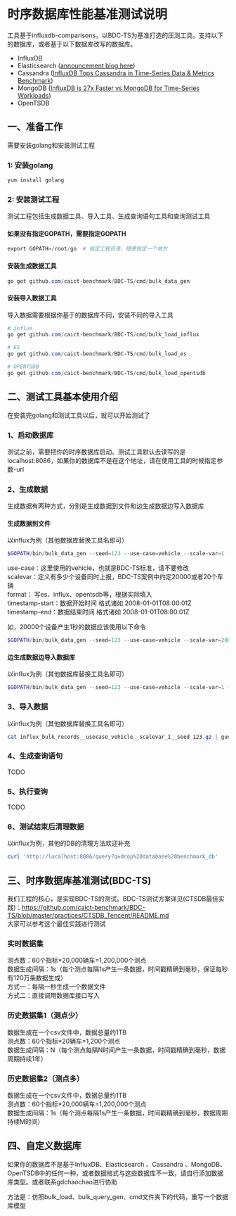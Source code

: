# 时序数据库性能基准测试说明
工具基于influxdb-comparisons，以BDC-TS为基准打造的压测工具。支持以下的数据库，或者基于以下数据库改写的数据库。

+ InfluxDB
+ Elasticsearch ([announcement blog here](https://influxdata.com/blog/influxdb-markedly-elasticsearch-in-time-series-data-metrics-benchmark/))
+ Cassandra ([InfluxDB Tops Cassandra in Time-Series Data & Metrics Benchmark](https://www.influxdata.com/influxdb-vs-cassandra-benchmark-time-series-metrics/))
+ MongoDB ([InfluxDB is 27x Faster vs MongoDB for Time-Series Workloads](https://www.influxdata.com/influxdb-is-27x-faster-vs-mongodb-for-time-series-workloads/))
+ OpenTSDB

## 一、准备工作
需要安装golang和安装测试工程

### 1: 安装golang

```powershell
yum install golang
```

### 2: 安装测试工程

测试工程包括生成数据工具、导入工具、生成查询语句工具和查询测试工具

#### 如果没有指定GOPATH，需要指定GOPATH

```powershell
export GOPATH=/root/go  # 指定工程目录，随便指定一个地方
```

#### 安装生成数据工具

```powershell
go get github.com/caict-benchmark/BDC-TS/cmd/bulk_data_gen
```

#### 安装导入数据工具

导入数据需要根据你基于的数据库不同，安装不同的导入工具
```powershell
# influx
go get github.com/caict-benchmark/BDC-TS/cmd/bulk_load_influx

# ES
go get github.com/caict-benchmark/BDC-TS/cmd/bulk_load_es

# OPENTSDB
go get github.com/caict-benchmark/BDC-TS/cmd/bulk_load_opentsdb
```


## 二、测试工具基本使用介绍
在安装完golang和测试工具以后，就可以开始测试了

### 1、启动数据库
测试之前，需要把你的时序数据库启动。测试工具默认去读写的是localhost:8086，如果你的数据库不是在这个地址，请在使用工具的时候指定参数-url

### 2、生成数据

生成数据有两种方式，分别是生成数据到文件和边生成数据边写入数据库

#### 生成数据到文件
以influx为例（其他数据库替换工具名即可）
```powershell
$GOPATH/bin/bulk_data_gen --seed=123 --use-case=vehicle --scale-var=1 --format=influx-bulk | gzip > influx_bulk_records__usecase_vehicle__scalevar_1__seed_123.gz
```
use-case：这里使用的vehicle，也就是BDC-TS标准，请不要修改  
scalevar：定义有多少个设备同时上报，BDC-TS案例中约定20000或者20个车辆  
format： 写es、influx、opentsdb等，根据实际填入  
timestamp-start：数据开始时间 格式诸如 2008-01-01T08:00:01Z  
timestamp-end：数据结束时间 格式诸如 2008-01-01T08:00:01Z  

如，20000个设备产生1秒的数据应该使用以下命令
```powershell
$GOPATH/bin/bulk_data_gen --seed=123 --use-case=vehicle --scale-var=20000 --format=es-bulk --timestamp-start=2008-01-01T08:00:00Z --timestamp-end=2008-01-01T08:00:01Z | gzip > es_bulk_records_usecase_vehicle__scalevar_20000_seed_123.gz
```  


#### 边生成数据边导入数据库
以influx为例（其他数据库替换工具名即可）
```powershell
$GOPATH/bin/bulk_data_gen --seed=123 --use-case=vehicle --scale-var=1 --format=influx-bulk | $GOPATH/bin/bulk_load_influx  -workers 10 
```

### 3、导入数据
以influx为例（其他数据库替换工具名即可）
```powershell
cat influx_bulk_records__usecase_vehicle__scalevar_1__seed_123.gz | gunzip | $GOPATH/bin/bulk_load_influx --batch-size=5000 --workers=2
```

### 4、生成查询语句
TODO

### 5、执行查询
TODO

### 6、测试结束后清理数据
以influx为例，其他的DB的清理方法欢迎补充
```powershell
curl 'http://localhost:8086/query?q=drop%20database%20benchmark_db'
```

## 三、时序数据库基准测试(BDC-TS)
我们工程的核心，是实现BDC-TS的测试。BDC-TS测试方案详见(CTSDB最佳实践)：https://github.com/caict-benchmark/BDC-TS/blob/master/practices/CTSDB_Tencent/README.md  
大家可以参考这个最佳实践进行测试
### 实时数据集
测点数：60个指标*20,000辆车=1,200,000个测点  
数据生成间隔：1s（每个测点每隔1s产生一条数据，时间戳精确到毫秒，保证每秒有120万条数据生成）   
方式一：每隔一秒生成一个数据文件  
方式二：直接调用数据库接口写入  

### 历史数据集1（测点少）
数据生成在一个csv文件中，数据总量约1TB  
测点数：60个指标*20辆车=1,200个测点  
数据生成间隔：N（每个测点每隔N时间产生一条数据，时间戳精确到毫秒，数据周期持续1年） 

### 历史数据集2（测点多）
数据生成在一个csv文件中，数据总量约1TB  
测点数：60个指标*20,000辆车=1,200,000个测点  
数据生成间隔：1s（每个测点每隔1s产生一条数据，时间戳精确到毫秒，数据周期持续M时间）  


## 四、自定义数据库
如果你的数据库不是基于InfluxDB、Elasticsearch 、Cassandra 、MongoDB、OpenTSDB中的任何一种，或者数据格式与这些数据库不一致，请自行添加数据库类型。或者联系gdchaochao进行协助  

方法是：仿照bulk_load、bulk_query_gen、cmd文件夹下的代码，重写一个数据库模型
